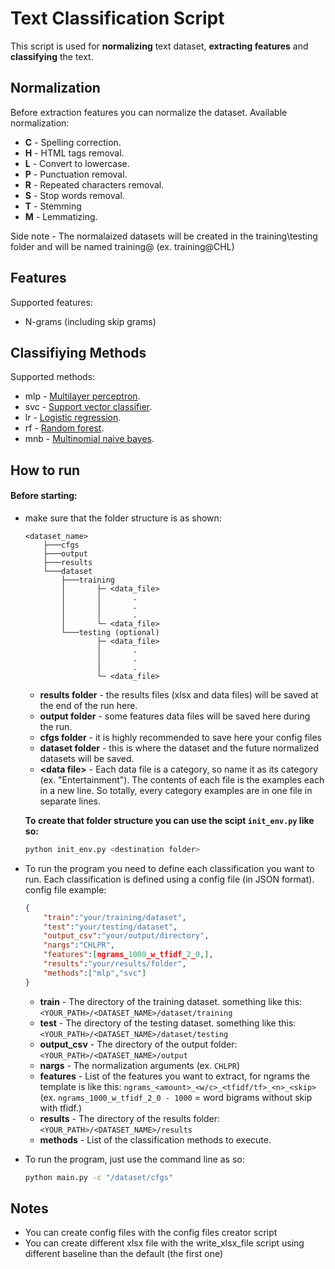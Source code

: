 # Text Classification Script
This script is used for **normalizing** text dataset, **extracting features** and **classifying** the text.

## Normalization 
Before extraction features you can normalize the dataset.
Available normalization:
* **C** - Spelling correction.
* **H** - HTML tags removal.
* **L** - Convert to lowercase.
* **P** - Punctuation removal.
* **R** - Repeated characters removal.
* **S** - Stop words removal.
* **T** - Stemming
* **M** - Lemmatizing.

Side note - The normalaized datasets will be created in the training\testing folder and will be named training@<nargs> (ex. training@CHL)

## Features
Supported features:
* N-grams (including skip grams)

## Classifiying Methods
Supported methods:
* mlp - [Multilayer perceptron](https://scikit-learn.org/stable/modules/generated/sklearn.neural_network.MLPClassifier.html).
* svc - [Support vector classifier](https://scikit-learn.org/stable/modules/generated/sklearn.svm.SVC.html).
* lr - [Logistic regression](https://scikit-learn.org/stable/modules/generated/sklearn.linear_model.LogisticRegression.html).
* rf - [Random forest](https://scikit-learn.org/stable/modules/generated/sklearn.ensemble.RandomForestClassifier.html).
* mnb - [Multinomial naive bayes](https://scikit-learn.org/stable/modules/generated/sklearn.naive_bayes.MultinomialNB.html).


## How to run
#### Before starting:
* make sure that the folder structure is as shown:
	```
	<dataset_name>
		├───cfgs
		├───output
		├───results
		└───dataset
			├───training
			│		├─ <data_file>
			│		│       .
			│		│       .
			│		│       .
			│		└─ <data_file>		
			└───testing (optional)
					├─ <data_file>
					│       .
					│       .
					│       .
					└─ <data_file>	
	```	
	* **results folder** - the results files (xlsx and data files) will be saved at the end of the run here.
	* **output folder**  - some features data files will be saved here during the run.
	* **cfgs folder** - it is highly recommended to save here your config files
	* **dataset folder** - this is where the dataset and the future normalized datasets will be saved.
	* **\<data file\>** - Each data file is a category, so name it as its category (ex. "Entertainment").  The contents of each file is the examples each in a new line.  So totally, every category examples are in one file in separate lines.
	
    **To create that folder structure you can use the scipt `init_env.py` like so:** 
    ```sh
    python init_env.py <destination folder>
    ```
    
* To run the program you need to define each classification you want to run.
	   Each classification is defined using a config file (in JSON format).
	   config file example:
	```json
   {
		"train":"your/training/dataset",
		"test":"your/testing/dataset",
		"output_csv":"your/output/directory",
		"nargs":"CHLPR",
		"features":[ngrams_1000_w_tfidf_2_0,],
		"results":"your/results/folder",
		"methods":["mlp","svc"]
	}
	```
	* **train** - The directory of the training dataset. something like this: ```<YOUR_PATH>/<DATASET_NAME>/dataset/training```
	* **test** - The directory of the testing dataset. something like this: ```<YOUR_PATH>/<DATASET_NAME>/dataset/testing```
	* **output_csv** - The directory of the output folder: ```<YOUR_PATH>/<DATASET_NAME>/output```
	* **nargs** - The normalization arguments (ex. ```CHLPR```)
	* **features** - List of the features you want to extract, for ngrams the template is like this:  ```ngrams_<amount>_<w/c>_<tfidf/tf>_<n>_<skip>```  (ex.  ```ngrams_1000_w_tfidf_2_0 - 1000``` =  word bigrams without skip with tfidf.)
	* **results** - The directory of the results folder: ```<YOUR_PATH>/<DATASET_NAME>/results```
	* **methods** - List of the classification methods to execute.

				
* To run the program, just use the command line as so:
	```sh 
    python main.py -c "/dataset/cfgs"
    ```
	
	
## Notes
* You can create config files with the config files creator script
* You can create different xlsx file with the write_xlsx_file script using different baseline than the default (the first one)